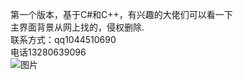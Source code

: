 第一个版本，基于C#和C++，有兴趣的大佬们可以看一下  
主界面背景从网上找的，侵权删除.  
联系方式：qq1044510690  
电话13280639096  
![图片](https://user-images.githubusercontent.com/67690782/137636051-d31343c2-8b6b-4934-a2d6-2eb31ca24416.png)
